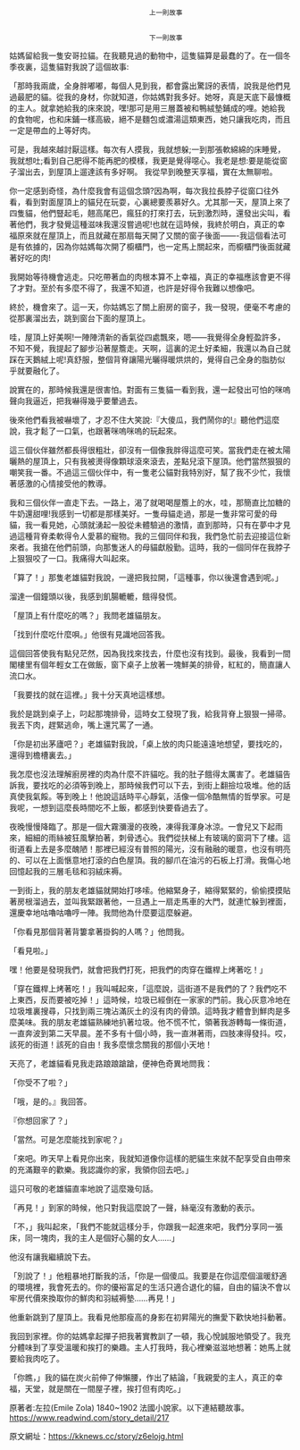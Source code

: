 
    	
									   
									   上一則故事
									   
									   
									   下一則故事
									   
									










姑媽留給我一隻安哥拉貓。在我聽見過的動物中，這隻貓算是最蠢的了。在一個冬季夜裏，這隻貓對我說了這個故事: 





「那時我兩歲，全身胖嘟嘟，每個人見到我，都會露出驚訝的表情，說我是他們見過最肥的貓。從我的身材，你就知道，你姑媽對我多好。她呀，真是天底下最慷概的主人。就拿她給我的床來說，嘿!那可是用三層蓋被和鴨絨墊鋪成的哩。她給我的食物呢，也和床鋪一樣高級，絕不是麵包或濃湯這類東西，她只讓我吃肉，而且一定是帶血的上等好肉。





 可是，我越來越討厭這樣。每次有人摸我，我就想躲;一到那張軟綿綿的床睡覺，我就想吐;看到自己肥得不能再肥的模樣，我更是覺得噁心。我老是想:要是能從窗子溜出去，到屋頂上遛達該有多好啊。  我從早到晚整天享福，實在太無聊啦。 





你一定感到奇怪，為什麼我會有這個念頭?因為啊，每次我拉長脖子從窗口往外看，看到對面屋頂上的貓兒在玩耍，心裏總要羨慕好久。尤其那一天，屋頂上來了四隻貓，他們豎起毛，翹高尾巴，瘋狂的打來打去，玩到激烈時，還發出尖叫，看著他們，我才發覺這種滋味我還沒嘗過呢!也就在這時候，我終於明白，真正的幸福原來就在屋頂上，而且就藏在那扇每天開了又關的窗子後面——-我這個看法可是有依據的，因為你姑媽每次開了櫥櫃門，也一定馬上關起來，而櫥櫃門後面就藏著好吃的肉!





 我開始等待機會逃走。只吃帶著血的肉根本算不上幸福，真正的幸福應該會更不得了才對。至於有多麼不得了，我還不知道，也許是好得令我難以想像吧。 





終於，機會來了。這一天，你姑媽忘了關上廚房的窗子，我一發現，便毫不考慮的從那裏溜出去，跳到窗台下面的屋頂上。







哇，屋頂上好美啊!一陣陣清新的香氣從四處飄來，嗯——我覺得全身輕盈許多，不知不覺，我提起了腳步沿著屋簷走。天啊，這裏的泥土好柔細，我還以為自己就踩在天鵝絨上呢!真舒服，整個背脊讓陽光曬得暖烘烘的，覺得自己全身的脂肪似乎就要融化了。





 說實在的，那時候我還是很害怕。對面有三隻貓一看到我，還一起發出可怕的咪嗚聲向我逼近，把我嚇得幾乎要暈過去。 



 後來他們看我被嚇壞了，才忍不住大笑說:『大傻瓜，我們鬧你的!』聽他們這麼說，我才鬆了一口氣，也跟著咪嗚咪嗚的玩起來。 



 這三個伙伴雖然都長得很粗壯，卻沒有一個像我胖得這麼可笑。當我們走在被太陽曬熱的屋頂上，只有我被燙得像顆球滾來滾去，差點兒滾下屋頂。他們當然狠狠的嘲笑我一番。不過這三個伙伴中，有一隻老公貓對我特別好，幫了我不少忙，我懷著感激的心情接受他的教導。 



我和三個伙伴一直走下去。一路上，渴了就喝喝屋簷上的水，哇，那簡直比加糖的牛奶還甜哩!我感到一切都是那樣美好。一隻母貓走過，那是一隻非常可愛的母貓，我一看見她，心頭就湧起一股從未體驗過的激情，直到那時，只有在夢中才見過這種背脊柔軟得令人愛慕的寵物。我的三個同伴和我，我們急忙前去迎接這位新來者。我搶在他們前頭，向那隻迷人的母貓獻殷勤。這時，我的一個同伴在我脖子上狠狠咬了一口。我痛得大叫起來。



「算了！」那隻老雄貓對我說，一邊把我拉開，「這種事，你以後還會遇到呢。」



溜達一個鐘頭以後，我感到飢腸轆轆，餓得發慌。



「屋頂上有什麼吃的嗎？」我問老雄貓朋友。



「找到什麼吃什麼唄。」他很有見識地回答我。



這個回答使我有點兒茫然，因為我找來找去，什麼也沒有找到。最後，我看到一間閣樓里有個年輕女工在做飯，窗下桌子上放著一塊鮮美的排骨，紅紅的，簡直讓人流口水。



「我要找的就在這裡。」我十分天真地這樣想。



我於是跳到桌子上，叼起那塊排骨，這時女工發現了我，給我背脊上狠狠一掃帚。我丟下肉，趕緊逃命，嘴上還咒罵了一通。



「你是初出茅廬吧？」老雄貓對我說，「桌上放的肉只能遠遠地想望，要找吃的，還得到檐槽裏去。」



我怎麼也沒法理解廚房裡的肉為什麼不許貓吃。我的肚子餓得太厲害了。老雄貓告訴我，要找吃的必須等到晚上，那時候我們可以下去，到街上翻撿垃圾堆。他的話真使我氣餒。等到晚上！他說這話時平心靜氣，活像一個冷酷無情的哲學家。可是我呢，一想到這麼長時間吃不上飯，都感到快要昏過去了。



夜晚慢慢降臨了。那是一個大霧瀰漫的夜晚，凍得我渾身冰涼。一會兒又下起雨來，細細的雨絲被狂風擊拍著，刺骨透心。我們從扶梯上有玻璃的窗洞下了樓。這街道看上去是多麼醜陋！那裡已經沒有普照的陽光，沒有融融的暖意，也沒有明亮的、可以在上面愜意地打滾的白色屋頂。我的腳爪在油污的石板上打滑。我傷心地回憶起我的三層毛毯和羽絨床褥。



一到街上，我的朋友老雄貓就開始打哆嗦。他縮緊身子，縮得緊緊的，偷偷摸摸貼著房根溜過去，並叫我緊跟著他，一旦遇上一扇走馬車的大門，就連忙躲到裡面，還慶幸地咕嚕咕嚕哼一陣。我問他為什麼要這麼躲避。



「你看見那個背著背簍拿著掛鈎的人嗎？」他問我。



「看見啦。」



嘿！他要是發現我們，就會把我們打死，把我們的肉穿在鐵桿上烤著吃！」



「穿在鐵桿上烤著吃！」我叫喊起來，「這麼說，這街道不是我們的了？我們吃不上東西，反而要被吃掉！」這時候，垃圾已經倒在一家家的門前。我心灰意冷地在垃圾堆裏搜尋，只找到兩三塊沾滿灰土的沒有肉的骨頭。這時我才體會到鮮肉是多麼美味。我的朋友老雄貓熟練地扒著垃圾。他不慌不忙，領著我游轉每一條街道，一直奔波到第二天早晨。差不多有十個小時，我一直淋著雨，四肢凍得發抖。哎，該死的街道！該死的自由！我多麼懷念關我的那個小天地！



天亮了，老雄貓看見我走路踉踉蹌蹌，便神色奇異地問我：



「你受不了啦？」



「哦，是的。』我回答。



『你想回家了？」



「當然。可是怎麼能找到家呢？」



「來吧。昨天早上看見你出來，我就知道像你這樣的肥貓生來就不配享受自由帶來的充滿艱辛的歡樂。我認識你的家，我領你回去吧。」



這只可敬的老雄貓直率地說了這麼幾句話。



「再見！」到家的時候，他只對我這麼說了一聲，絲毫沒有激動的表示。



「不，」我叫起來，「我們不能就這樣分手，你跟我一起進來吧，我們分享同一張床，同一塊肉，我的主人是個好心腸的女人……」



他沒有讓我繼續說下去。



「別說了！」他粗暴地打斷我的活，「你是一個傻瓜。我要是在你這麼個溫暖舒適的環境裡，我會死去的。你的優裕富足的生活只適合退化的貓，自由的貓決不會以牢房代價來換取你的鮮肉和羽絨褥墊……再見！」



他重新跳到了屋頂上。我看見他那瘦高的身影在初昇陽光的撫愛下歡快地抖動著。



我回到家裡。你的姑媽拿起撣子把我著實教訓了一頓，我心悅誠服地領受了。我充分體味到了享受溫暖和挨打的樂趣。主人打我時，我心裡樂滋滋地想著：她馬上就要給我肉吃了。



「你瞧，」我的貓在炭火前伸了伸懶腰，作出了結論，「我親愛的主人，真正的幸福，天堂，就是關在一間屋子裡，挨打但有肉吃。」



 原著者:左拉(Emile Zola) 1840~1902 法國小說家。以下連結聽故事。https://www.readwind.com/story_detail/217  







原文網址：https://kknews.cc/story/z6elojg.html











    